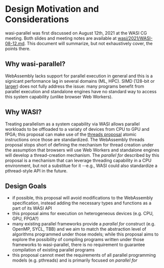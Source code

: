 # Design Motivation and Considerations

wasi-parallel was first discussed on August 12th, 2021 at the WASI CG meeting. Both slides and
meeting notes are available at [wasi/2021/WASI-08-12.md](https://github.com/WebAssembly/meetings/blob/main/wasi/2021/WASI-08-12.md). This document will summarize, but not exhaustively cover, the points there.

## Why wasi-parallel?
WebAssembly lacks support for parallel execution in general and this is a signicant performance lag
in several domains (ML, HPC). SIMD (128-bit or [larger](https://github.com/WebAssembly/flexible-vectors/))
does not fully address the issue: many programs benefit from parallel execution and standalone
engines have no standard way to access this system capability (unlike browser Web Workers).

## Why WASI?
Treating parallelism as a system capability via WASI allows parallel workloads to be offloaded to a variaty 
of devices from CPU to GPU and fPGA; this proposal can make use of the
[threads proposal](https://github.com/WebAssembly/threads/) atomic instructions once those are
standardized. The WebAssembly threads proposal stops short of defining the mechanism for thread
creation under the assumption that browsers will use Web Workers and standalone engines will
develop a thread-creation mechanism. The _parallel for_ described by this proposal is a
mechanism that can leverage threading capability in a CPU environment, but not a substitue for it --e.g., 
WASI could also standardize a pthread-style API in the future.

## Design Goals
- if possible, this proposal will avoid modifications to the WebAssembly specification, instead
  adding the necessary types and functions as a part of its WASI API
- this proposal aims for execution on heterogeneous devices (e.g. CPU, GPU, FPGA?)
- many existing parallel frameworks provide a _parallel for_ construct (e.g. OpenMP, SYCL, TBB) and
  we aim to match the abstraction level of algorithms programmed under those models; while this
  proposal aims to explore the possibility of compiling programs written under those frameworks to
  wasi-parallel, there is no requirement to guarantee compilation of existing parallel programs
- this proposal cannot meet the requirements of all parallel programming models (e.g. pthreads) and
  is primarily focused on _parallel for_
